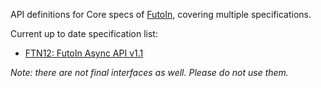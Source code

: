 
API definitions for Core specs of [FutoIn](http://futoin.org), covering multiple specifications.

 
Current up to date specification list:
* [FTN12: FutoIn Async API v1.1](http://specs.futoin.org/final/preview/ftn12_async_api.html)


*Note: there are not final interfaces as well. Please do not use them.*

